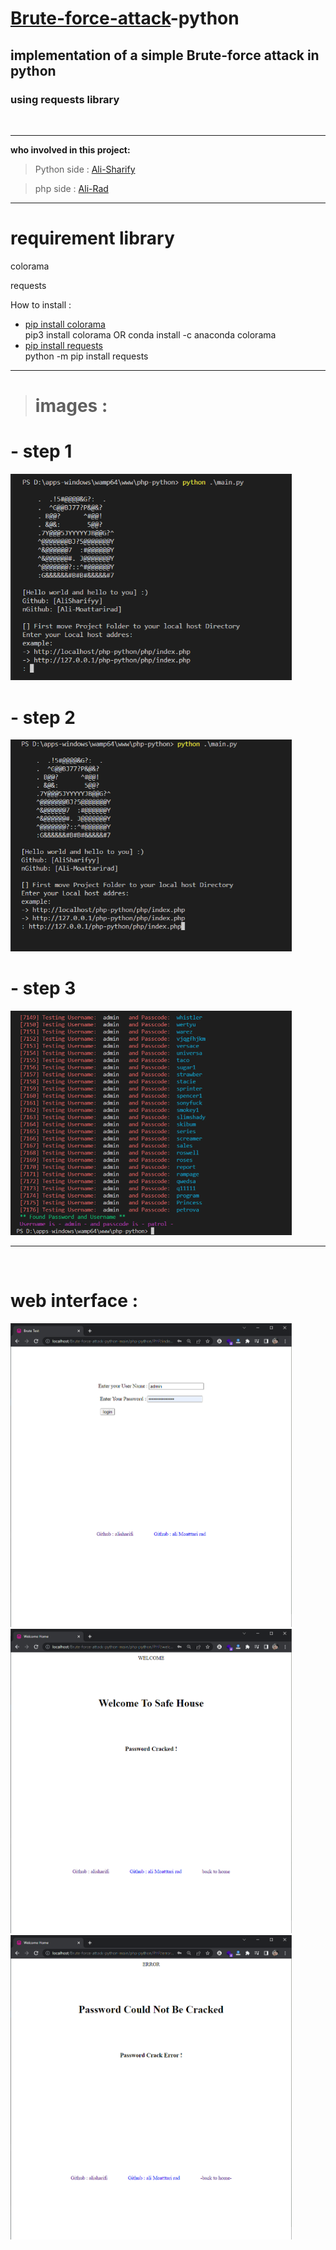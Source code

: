 # [Brute-force-attack](https://en.wikipedia.org/wiki/Brute-force_attack)-python
## implementation of a simple Brute-force attack in python
### using requests library

<br>

---
**who involved in this project:**
> Python side : [Ali-Sharify](https://github.com/alisharifyy)

> php side : [Ali-Rad](https://github.com/Ali-Moattarirad)

---
<h1>requirement library</h1>

<p> colorama </p> 
<p> requests </p>

How to install :
- [pip install colorama](https://pypi.org/project/colorama/)<br>
 pip3 install colorama OR conda install -c anaconda colorama 
- [pip install requests](https://pypi.org/project/requests/)<br>
 python -m pip install requests



---


> # images :

# - step 1
<img src="images/1.png" width="450">

<br>

# - step 2
<img src="images/2.png" width="450">


<br>

# - step 3

<img src="images/3.png" width="450">

---
<br>

# **web interface :**

<img src="images/log.png" width="450">

<img src="images/safe.png" width="450">

<img src="images/er.png" width="450">








